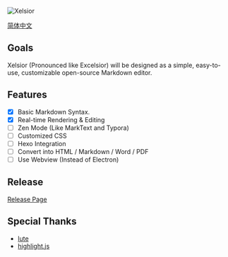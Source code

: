 ![Xelsior](https://github.com/OblivionOcean/Xelsior/assets/92655031/de2d31e3-8218-4a22-b10a-c38ea71e70e5)

[简体中文](https://github.com/OblivionOcean/Xelsior/blob/main/README.cn.md)

## Goals

Xelsior (Pronounced like Excelsior) will be designed as a simple, easy-to-use, customizable open-source Markdown editor.

## Features

- [x] Basic Markdown Syntax.
- [x] Real-time Rendering & Editing
- [ ] Zen Mode (Like MarkText and Typora)
- [ ] Customized CSS
- [ ] Hexo Integration
- [ ] Convert into HTML / Markdown / Word / PDF
- [ ] Use Webview (Instead of Electron)

## Release
[Release Page](https://github.com/OblivionOcean/Xelsior/releases)

## Special Thanks
- [lute](https://github.com/88250/lute)
- [highlight.js](https://github.com/highlightjs/highlight.js)
